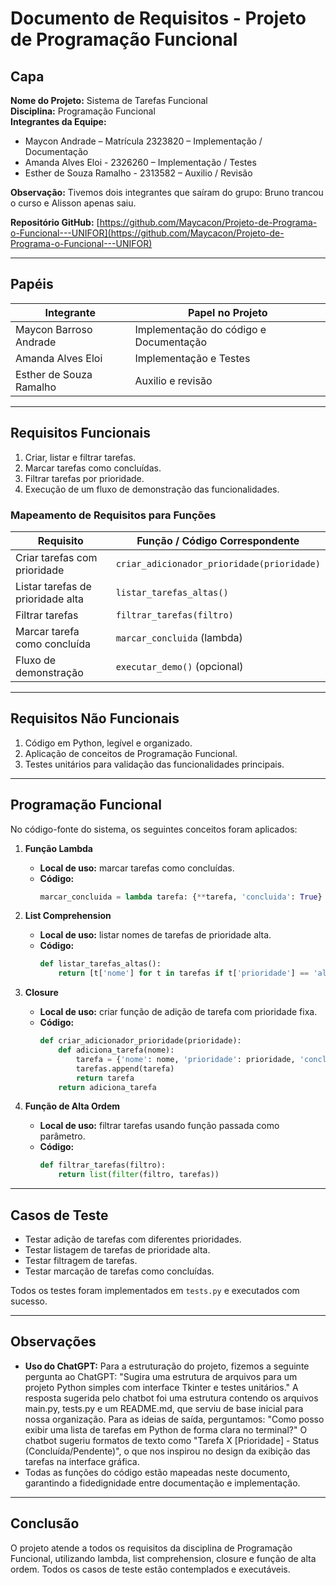 # Documento de Requisitos - Projeto de Programação Funcional

## Capa
**Nome do Projeto:** Sistema de Tarefas Funcional  
**Disciplina:** Programação Funcional  
**Integrantes da Equipe:**
- Maycon Andrade – Matrícula 2323820 – Implementação / Documentação  
- Amanda Alves Eloi - 2326260 – Implementação / Testes
- Esther de Souza Ramalho - 2313582 – Auxilio / Revisão  

**Observação:** Tivemos dois integrantes que saíram do grupo: Bruno trancou o curso e Alisson apenas saiu.

**Repositório GitHub:** [https://github.com/Maycacon/Projeto-de-Programa-o-Funcional---UNIFOR](https://github.com/Maycacon/Projeto-de-Programa-o-Funcional---UNIFOR)

---

## Papéis
| Integrante                       | Papel no Projeto                      |
|----------------------------------|---------------------------------------|
| Maycon Barroso Andrade           | Implementação do código e Documentação|
| Amanda Alves Eloi                | Implementação e Testes                |
| Esther de Souza Ramalho          | Auxilio e revisão                     |

---

## Requisitos Funcionais
1. Criar, listar e filtrar tarefas.  
2. Marcar tarefas como concluídas.  
3. Filtrar tarefas por prioridade.  
4. Execução de um fluxo de demonstração das funcionalidades.  

### Mapeamento de Requisitos para Funções
| Requisito                                      | Função / Código Correspondente                    |
|------------------------------------------------|--------------------------------------------------|
| Criar tarefas com prioridade                   | `criar_adicionador_prioridade(prioridade)`      |
| Listar tarefas de prioridade alta             | `listar_tarefas_altas()`                        |
| Filtrar tarefas                                | `filtrar_tarefas(filtro)`                       |
| Marcar tarefa como concluída                   | `marcar_concluida` (lambda)                     |
| Fluxo de demonstração                           | `executar_demo()` (opcional)                    |

---

## Requisitos Não Funcionais
1. Código em Python, legível e organizado.  
2. Aplicação de conceitos de Programação Funcional.  
3. Testes unitários para validação das funcionalidades principais.  

---

## Programação Funcional
No código-fonte do sistema, os seguintes conceitos foram aplicados:

1. **Função Lambda**  
   - **Local de uso:** marcar tarefas como concluídas.  
   - **Código:**  
     ```python
     marcar_concluida = lambda tarefa: {**tarefa, 'concluida': True}
     ```

2. **List Comprehension**  
   - **Local de uso:** listar nomes de tarefas de prioridade alta.  
   - **Código:**  
     ```python
     def listar_tarefas_altas():
         return [t['nome'] for t in tarefas if t['prioridade'] == 'alta']
     ```

3. **Closure**  
   - **Local de uso:** criar função de adição de tarefa com prioridade fixa.  
   - **Código:**  
     ```python
     def criar_adicionador_prioridade(prioridade):
         def adiciona_tarefa(nome):
             tarefa = {'nome': nome, 'prioridade': prioridade, 'concluida': False}
             tarefas.append(tarefa)
             return tarefa
         return adiciona_tarefa
     ```

4. **Função de Alta Ordem**  
   - **Local de uso:** filtrar tarefas usando função passada como parâmetro.  
   - **Código:**  
     ```python
     def filtrar_tarefas(filtro):
         return list(filter(filtro, tarefas))
     ```

---

## Casos de Teste
- Testar adição de tarefas com diferentes prioridades.  
- Testar listagem de tarefas de prioridade alta.  
- Testar filtragem de tarefas.  
- Testar marcação de tarefas como concluídas.  

Todos os testes foram implementados em `tests.py` e executados com sucesso.

---

## Observações
- **Uso do ChatGPT:** Para a estruturação do projeto, fizemos a seguinte pergunta ao ChatGPT: "Sugira uma estrutura de arquivos para um projeto Python simples com interface Tkinter e testes unitários." A resposta sugerida pelo chatbot foi uma estrutura contendo os arquivos main.py, tests.py e um README.md, que serviu de base inicial para nossa organização. Para as ideias de saída, perguntamos: "Como posso exibir uma lista de tarefas em Python de forma clara no terminal?" O chatbot sugeriu formatos de texto como "Tarefa X [Prioridade] - Status (Concluída/Pendente)", o que nos inspirou no design da exibição das tarefas na interface gráfica.
- Todas as funções do código estão mapeadas neste documento, garantindo a fidedignidade entre documentação e implementação.

---

## Conclusão
O projeto atende a todos os requisitos da disciplina de Programação Funcional, utilizando lambda, list comprehension, closure e função de alta ordem. Todos os casos de teste estão contemplados e executáveis.
